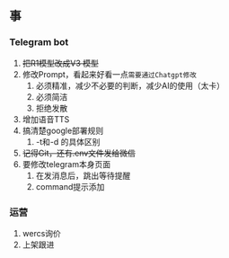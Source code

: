 ## 事

### Telegram bot

1. ~~把R1模型改成V3 模型~~ 
2. 修改Prompt，看起来好看一点`需要通过Chatgpt修改`
   1. 必须精准，减少不必要的判断，减少AI的使用（太卡）
   2. 必须简洁
   3. 拒绝发散
3. 增加语音TTS
4. 搞清楚google部署规则
   1. -t和-d 的具体区别
5. ~~记得Git，还有.env文件发给微信~~
6. 要修改telegram本身页面
   1. 在发消息后，跳出等待提醒
   2. command提示添加


### 运营

1. wercs询价
2. 上架跟进

